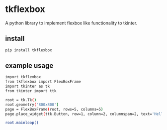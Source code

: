 # tkflexbox

A python library to implement flexbox like functionality to tkinter.


## install
```bash
pip install tkflexbox
```

## example usage
```bash
import tkflexbox
from tkflexbox import FlexBoxFrame
import tkinter as tk
from tkinter import ttk

root = tk.Tk()
root.geometry('800x800')
page = FlexBoxFrame(root, rows=5, columns=5)
page.place_widget(ttk.Button, row=1, column=2, columnspan=2, text='Hello world')

root.mainloop()

```
